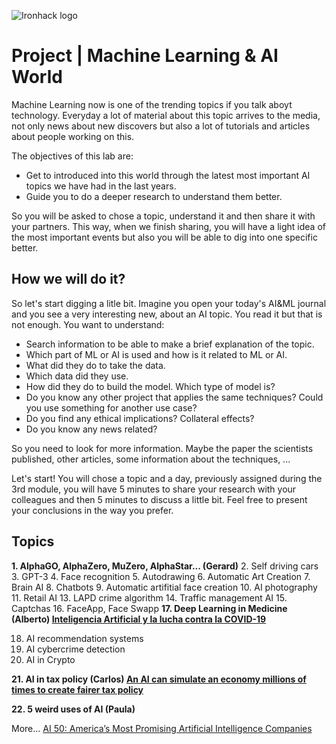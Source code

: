 ![Ironhack logo](https://i.imgur.com/1QgrNNw.png)

# Project | Machine Learning & AI World
Machine Learning now is one of the trending topics if you talk aboyt technology. Everyday a lot of material about this topic arrives to the media, not only news about new discovers but also a lot of tutorials and articles about people working on this.

The objectives of this lab are:
* Get to introduced into this world through the latest most important AI topics we have had in the last years.
* Guide you to do a deeper research to understand them better.

So you will be asked to chose a topic, understand it and then share it with your partners. This way, when we finish sharing, you will have a light idea of the most important events but also you will be able to dig into one specific better.

## How we will do it?

So let's start digging a litle bit. Imagine you open your today's AI&ML journal and you see a very interesting new, about an AI topic. You read it but that is not enough. You want to understand:
* Search information to be able to make a brief explanation of the topic.
* Which part of ML or AI is used and how is it related to ML or AI.
* What did they do to take the data.
* Which data did they use.
* How did they do to build the model. Which type of model is?
* Do you know any other project that applies the same techniques? Could you use something for another use case?
* Do you find any ethical implications? Collateral effects?
* Do you know any news related?

So you need to look for more information. Maybe the paper the scientists published, other articles, some information about the techniques, ...

Let's start! You will chose a topic and a day, previously assigned during the 3rd module, you will have 5 minutes to share your research with your colleagues and then 5 minutes to discuss a little bit. Feel free to present your conclusions in the way you prefer.

## Topics 
 **1. AlphaGO, AlphaZero, MuZero, AlphaStar... (Gerard)**
 2. Self driving cars
 3. GPT-3
 4. Face recognition
 5. Autodrawing
 6. Automatic Art Creation
 7. Brain AI
 8. Chatbots
 9. Automatic artifitial face creation
10. AI photography
11. Retail AI
13. LAPD crime algorithm
14. Traffic management AI
15. Captchas
16. FaceApp, Face Swapp
**17. Deep Learning in Medicine (Alberto) [Inteligencia Artificial y la lucha contra la COVID-19](https://iomed.es/2022/01/20/inteligencia-artificial-y-la-lucha-contra-la-covid-19/)**

18. AI recommendation systems
19. AI cybercrime detection
20. AI in Crypto

**21. AI in tax policy (Carlos) [An AI can simulate an economy millions of times to create fairer tax policy](https://www.technologyreview.com/2020/05/05/1001142/ai-reinforcement-learning-simulate-economy-fairer-tax-policy-income-inequality-recession-pandemic/)**

**22. 5 weird uses of AI (Paula)**

More... [AI 50: America’s Most Promising Artificial Intelligence Companies](https://www.forbes.com/sites/jilliandonfro/2019/09/17/ai-50-americas-most-promising-artificial-intelligence-companies/)

